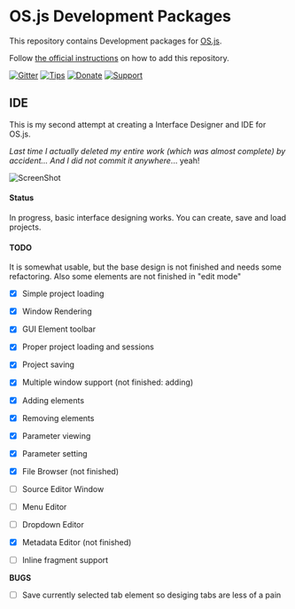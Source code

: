 # OS.js Development Packages

This repository contains Development packages for [OS.js](https://github.com/os-js/OS.js).

Follow [the official instructions](https://os.js.org/doc/manuals/man-package-manager.html) on how to add this repository.

[![Gitter](https://img.shields.io/gitter/room/nwjs/nw.js.svg)](https://gitter.im/os-js/OS.js?utm_source=badge&utm_medium=badge&utm_campaign=pr-badge)
[![Tips](https://img.shields.io/gratipay/os-js.svg)](https://gratipay.com/os-js/)
[![Donate](https://img.shields.io/badge/paypal-donate-yellow.svg)](https://www.paypal.com/cgi-bin/webscr?cmd=_donations&business=andersevenrud%40gmail%2ecom&lc=NO&currency_code=USD&bn=PP%2dDonationsBF%3abtn_donate_SM%2egif%3aNonHosted)
[![Support](https://img.shields.io/badge/patreon-support-orange.svg)](https://www.patreon.com/user?u=2978551&ty=h&u=2978551)

## IDE

This is my second attempt at creating a Interface Designer and IDE for OS.js.

*Last time I actually deleted my entire work (which was almost complete) by accident... And I did not commit it anywhere*... yeah!

![ScreenShot](https://raw.githubusercontent.com/os-js/OS.js-development/master/doc/ide.png)

#### Status

In progress, basic interface designing works. You can create, save and load projects.

#### TODO

It is somewhat usable, but the base design is not finished and needs some refactoring. Also some elements are not finished in "edit mode"

* [x] Simple project loading
* [x] Window Rendering
* [x] GUI Element toolbar
* [x] Proper project loading and sessions
* [x] Project saving
* [x] Multiple window support (not finished: adding)
* [x] Adding elements
* [x] Removing elements
* [x] Parameter viewing
* [x] Parameter setting
* [x] File Browser (not finished)
* [ ] Source Editor Window
* [ ] Menu Editor
* [ ] Dropdown Editor
* [x] Metadata Editor (not finished)
* [ ] Inline fragment support


**BUGS**

* [ ] Save currently selected tab element so desiging tabs are less of a pain
